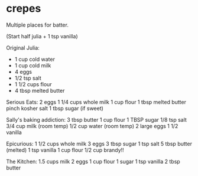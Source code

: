 # crepes

Multiple places for batter.

(Start half julia + 1 tsp vanilla)

Original Julia:
* 1 cup cold water
* 1 cup cold milk
* 4 eggs
* 1/2 tsp salt
* 1 1/2 cups flour
* 4 tbsp melted butter

Serious Eats:
2 eggs
1 1/4 cups whole milk
1 cup flour
1 tbsp melted butter
pinch kosher salt
1 tbsp sugar (if sweet)

Sally's baking addiction:
3 tbsp butter
1 cup flour
1 TBSP sugar
1/8 tsp salt
3/4 cup milk (room temp)
1/2 cup water (room temp)
2 large eggs
1 1/2 vanilla

Epicurious:
1 1/2 cups whole milk
3 eggs
3 tbsp sugar 1 tsp salt
5 tbsp butter (melted)
1 tsp vanilla
1 cup flour
1/2 cup brandy!!

The Kitchen:
1.5 cups milk
2 eggs
1 cup flour
1 sugar
1 tsp vanilla
2 tbsp butter
